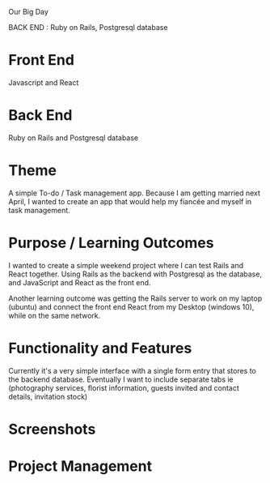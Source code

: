 Our Big Day

BACK END : Ruby on Rails, Postgresql database

# Front End

Javascript and React

# Back End

Ruby on Rails and Postgresql database

# Theme

A simple To-do / Task management app. Because I am getting married next April, I wanted to create an app that would help my fiancée and myself in task management.

# Purpose / Learning Outcomes

I wanted to create a simple weekend project where I can test Rails and React together. Using Rails as the backend with Postgresql as the database, and JavaScript and React as the front end.

Another learning outcome was getting the Rails server to work on my laptop (ubuntu) and connect the front end React from my Desktop (windows 10), while on the same network.

# Functionality and Features

Currently it's a very simple interface with a single form entry that stores to the backend database. Eventually I want to include separate tabs ie (photography services, florist information, guests invited and contact details, invitation stock)

# Screenshots

# Project Management
